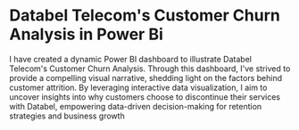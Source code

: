 # Databel Telecom's Customer Churn Analysis in Power Bi

I have created a dynamic Power BI dashboard to illustrate Databel Telecom's Customer Churn Analysis. Through this dashboard, I've strived to provide a compelling visual narrative, shedding light on the factors behind customer attrition. By leveraging interactive data visualization, I aim to uncover insights into why customers choose to discontinue their services with Databel, empowering data-driven decision-making for retention strategies and business growth
